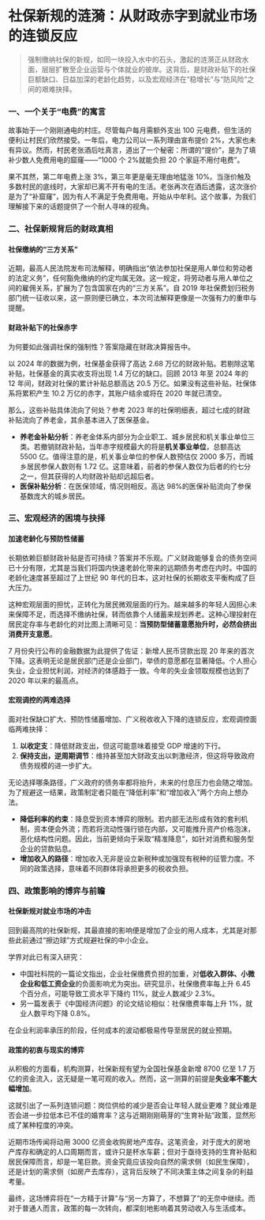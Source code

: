 # 社保新规的涟漪：从财政赤字到就业市场的连锁反应

> 强制缴纳社保的新规，如同一块投入水中的石头，激起的涟漪正从财政水面，层层扩散至企业运营与个体就业的彼岸。这背后，是财政补贴下的社保巨额缺口、日益加深的老龄化趋势，以及宏观经济在“稳增长”与“防风险”之间的艰难抉择。

### 一、一个关于“电费”的寓言

故事始于一个刚刚通电的村庄。尽管每户每月需额外支出 100 元电费，但生活的便利让村民们欣然接受。一年后，电力公司以一系列理由宣布提价 2%，大家也未有异议。然而，村民老张酒后吐真言，道出了一个秘密：所谓的“提价”，是为了填补少数人免费用电的窟窿——“1000 个 2%就能负担 20 个家庭不用付电费”。

果不其然，第二年电费上涨 3%，第三年更是毫无理由地猛涨 10%。当涨价触及多数村民的底线时，大家却已离不开有电的生活。老张再次在酒后透露，这次涨价是为了“补窟窿”，因为有人不满足于免费用电，开始从中牟利。这个故事，为我们理解接下来的话题提供了一个耐人寻味的视角。

### 二、社保新规背后的财政真相

#### 社保缴纳的“三方关系”

近期，最高人民法院发布司法解释，明确指出“依法参加社保是用人单位和劳动者的法定义务”，任何豁免缴纳的约定均属无效。这一规定，将劳动者与用人单位之间的雇佣关系，扩展为了包含国家在内的“三方关系”。自 2019 年社保费划归税务部门统一征收以来，这一原则便已确立，本次司法解释更像是一次强有力的重申与提醒。

#### 财政补贴下的社保赤字

为何要如此强调社保的强制性？答案隐藏在财政决算报告中。

以 2024 年的数据为例，社保基金获得了高达 2.68 万亿的财政补贴。若剔除这笔补贴，社保基金的真实收支将出现 1.4 万亿的缺口。回顾 2013 年至 2024 年的 12 年间，财政对社保的累计补贴总额高达 20.5 万亿。如果没有这些补贴，社保体系将累积产生 10.2 万亿的赤字，其账户结余或将在 2020 年就已清空。

那么，这些补贴具体流向了何处？参考 2023 年的社保明细表，超过七成的财政补贴流向了养老金，其余基本进入了医保基金。

- **养老金补贴分析**：养老金体系内部分为企业职工、城乡居民和机关事业单位三类。若撤销财政补贴，当年赤字规模最大的将是**机关事业单位**，总额高达 5500 亿。值得注意的是，机关事业单位的参保人数预估仅 2000 多万，而城乡居民参保人数则有 1.72 亿。这意味着，前者的参保人数仅为后者的约七分之一，但其获得的人均财政补贴却远超后者。
- **医保补贴分析**：在医保领域，情况则相反。高达 98%的医保补贴流向了参保基数庞大的城乡居民。

### 三、宏观经济的困境与抉择

#### 加速老龄化与预防性储蓄

长期依赖巨额财政补贴是否可持续？答案并不乐观。广义财政能够复合的债务空间已十分有限，尤其是当我们将国内快速老龄化带来的远期债务考虑在内时。中国的老龄化速度甚至超过了上世纪 90 年代的日本，这对社保的长期收支平衡构成了巨大压力。

这种宏观层面的担忧，正转化为居民微观层面的行为。越来越多的年轻人因担心未来保障不足，而选择不缴纳社保，转而依靠个人储蓄来规划养老。这种心理投射在居民定存率与老龄化的对比图上清晰可见：**当预防型储蓄意愿抬升时，必然会挤出消费开支意愿**。

7 月份央行公布的金融数据为此提供了佐证：新增人民币贷款出现 20 年来的首次下降。这表明无论是居民部门还是企业部门，举债的意愿都在显著降低。个人担心失业，企业担忧利润，对经济的体感趋于一致。今年的失业金领取规模也达到了 2020 年以来的最高点。

#### 宏观调控的两难选择

面对社保缺口扩大、预防性储蓄增加、广义税收收入下降的连锁反应，宏观调控面临两难抉择：

1.  **以收定支**：降低财政支出，但这可能意味着接受 GDP 增速的下行。
2.  **保持支出，逆周期调节**：维持甚至加大财政支出以刺激经济，但这将导致政府债务规模的进一步扩大。

无论选择哪条路径，广义政府的债务率都将抬升，未来的付息压力也会随之增加。为了规避这一结果，政策制定者只能在“降低利率”和“增加收入”两个方向上想办法。

- **降低利率的约束**：降息受到资本博弈的限制。若内部无法形成有效的套利机制，资本便会外流；而若将流动性强行锁在内部，又可能推升资产价格泡沫，恶化结构性问题。因此，当前更倾向于采取“精准降息”，如针对消费和服务型企业的贷款贴息。
- **增加收入的路径**：增加收入无非是设立新税种或加强现有税种的征管力度。不同的政策选择，意味着不同群体将承担更多的税收负担。

### 四、政策影响的博弈与前瞻

#### 社保新规对就业市场的冲击

回到最高院的社保新规，其最直接的影响便是增加了企业的用人成本，尤其是对那些此前通过“擦边球”方式规避社保的中小企业。

学界对此已有深入研究：

- 中国社科院的一篇论文指出，企业社保缴费负担的加重，对**低收入群体、小微企业和低工资企业**的负面影响尤为突出。研究显示，社保缴费率每上升 6.45 个百分点，可能导致工资水平下降约 11%，就业人数减少 2.3%。
- 另一篇发表于《中国经济问题》的论文结论相似：社保缴费率每上升 1%，就业人数平均下降 0.8%。

在企业利润率承压的阶段，任何成本的波动都极易传导至居民的就业预期。

#### 政策的初衷与现实的博弈

从积极的方面看，机构测算，社保新规有望为全国社保基金新增 8700 亿至 1.7 万亿的资金流入，这无疑是一笔可观的收入。然而，这一测算的前提是**失业率不能大幅增加**。

这就引出了一系列连锁问题：岗位供给的减少是否会让年轻人就业更难？就业难是否会进一步拉低本已不佳的婚育率？这与近期刚刚萌芽的“生育补贴”政策，显然形成了某种程度的冲突。

近期市场传闻将动用 3000 亿资金收购房地产库存。这笔资金，对于庞大的房地产库存和确定的人口周期而言，或许只是杯水车薪；但对于亟待支持的生育补贴和居民保障而言，却是一笔巨款。资金究竟应该投向自然的需求侧（如民生保障），还是计划的需求侧（如房产去库存），这背后反映了不同决策主体之间复杂的利益考量。

最终，这场博弈将在“一方精于计算”与“另一方算了，不想算了”的无奈中继续。而对于普通人而言，政策的每一次转向，都深刻地影响着其劳动收入与生活成本。
